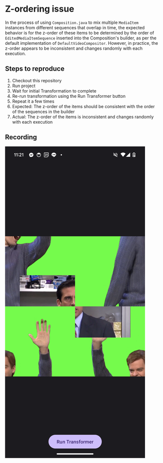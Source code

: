 # Z-ordering issue
In the process of using `Composition.java` to mix multiple `MediaItem` instances from different sequences that overlap in time, the expected behavior is for the z-order of these items to be determined by the order of `EditedMediaItemSequence` inserted into the Composition's builder, as per the default implementation of `DefaultVideoCompositor`. However, in practice, the z-order appears to be inconsistent and changes randomly with each execution.

## Steps to reproduce
1. Checkout this repository
2. Run project
3. Wait for initial Transformation to complete
4. Re-run transformation using the Run Transformer button
5. Repeat it a few times
6. Expected: The z-order of the items should be consistent with the order of the sequences in the builder
7. Actual: The z-order of the items is inconsistent and changes randomly with each execution

## Recording
[![Bug](./img.png)](./bug.mp4)

